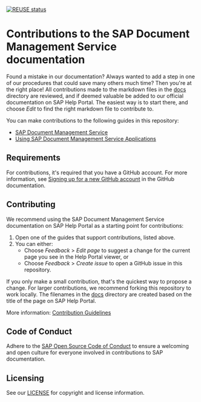 [![REUSE status](https://api.reuse.software/badge/github.com/SAP-docs/btp-document-management-service)](https://api.reuse.software/info/github.com/SAP-docs/btp-document-management-service)

# Contributions to the SAP Document Management Service documentation

Found a mistake in our documentation? Always wanted to add a step in one of our procedures that could save many others much time? Then you're at the right place! All contributions made to the markdown files in the [docs](docs) directory are reviewed, and if deemed valuable be added to our official documentation on SAP Help Portal. The easiest way is to start there, and choose _Edit_ to find the right markdown file to contribute to.

You can make contributions to the following guides in this repository:

* [SAP Document Management Service](https://help.sap.com/docs/document-management-service/sap-document-management-service/what-is-document-management-service?version=Cloud)
* [Using SAP Document Management Service Applications](https://help.sap.com/docs/document-management-service/using-sap-document-management-service-applications/sap-document-management-service-user-guide)

## Requirements

For contributions, it's required that you have a GitHub account. For more information, see [Signing up for a new GitHub account](https://docs.github.com/en/github/getting-started-with-github/signing-up-for-a-new-github-account) in the GitHub documentation.


## Contributing

We recommend using the SAP Document Management Service documentation on SAP Help Portal as a starting point for contributions:

1. Open one of the guides that support contributions, listed above.
1. You can either:
    * Choose *Feedback* > *Edit page* to suggest a change for the current page you see in the Help Portal viewer, or
    * Choose *Feedback* > *Create issue* to open a GitHub issue in this repository.

If you only make a small contribution, that's the quickest way to propose a change. For larger contributions, we recommend forking this repository to work locally. The filenames in the [docs](docs) directory are created based on the title of the page on SAP Help Portal.

More information: [Contribution Guidelines](https://help.sap.com/products/open-documentation-initiative/contribution-guidelines/readme.html)

## Code of Conduct

Adhere to the [SAP Open Source Code of Conduct](https://github.com/SAP-docs/.github/blob/main/CODE_OF_CONDUCT.md) to ensure a welcoming and open culture for everyone involved in contributions to SAP documentation.

## Licensing

See our [LICENSE](LICENSE) for copyright and license information.










